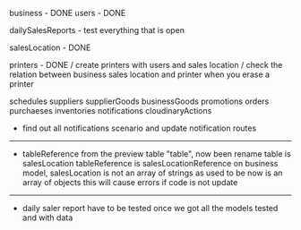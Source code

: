 business - DONE
users - DONE

dailySalesReports - test everything that is open

salesLocation - DONE

printers - DONE / create printers with users and sales location / check the relation between business sales location and printer when you erase a printer

schedules
suppliers
supplierGoods
businessGoods
promotions
orders
purchaeses
inventories
notifications
cloudinaryActions

- find out all notifications scenario and update notification routes

*****************************************************************************
- tableReference from the preview table "table", now been rename
table is salesLocation
tableReference is salesLocationReference
on business model, salesLocation is not an array of strings as used to be
now is an array of objects
this will cause errors if code is not update
*****************************************************************************

- daily saler report have to be tested once we got all the models tested and with data
